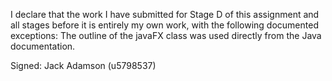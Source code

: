 I declare that the work I have submitted for Stage D of this assignment and all stages before it is entirely my own work, with the following documented exceptions:
The outline of the javaFX class was used directly from the Java documentation.

Signed: Jack Adamson (u5798537)
